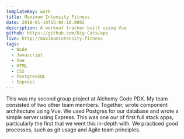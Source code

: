 ```yaml
---
templateKey: work
title: Maximum Intensity Fitness
date: 2018-01-10T15:04:10.000Z
description: A workout tracker built using Vue
github: https://github.com/Big-Cats/app
live: http://maximumintensity.fitness
tags:
  - Node
  - Javascript
  - Vue
  - HTML
  - CSS
  - PostgresSQL
  - Express
---
```


This was my second group project at Alchemy Code PDX. My team consisted of two other team members. Together, wrote component architecture using Vue. We used Postgres for our database and wrote a simple server using Express. This was one our of first full stack apps, particularly the first that we went this in-depth with. We practiced good processes, such as git usage and Agile team principles.
